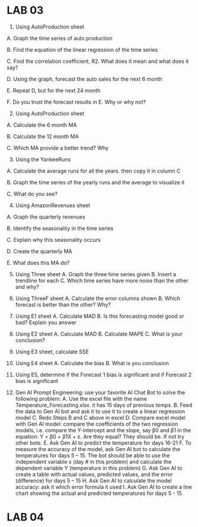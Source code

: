 # LAB 03

1. Using AutoProduction sheet

A. Graph the time series of auto production

B. Find the equation of the linear regression of the time series

C. Find the correlation coefficient, R2. What does it mean and what does it say?

D. Using the graph, forecast the auto sales for the next 6 month

E. Repeat D, but for the next 24 month

F. Do you trust the forecast results in E. Why or why not?

2. Using AutoProduction sheet

A. Calculate the 6 month MA

B. Calculate the 12 month MA

C. Which MA provide a better trend? Why

3. Using the YankeeRuns

A. Calculate the average runs for all the years. then copy it in column C

B. Graph the time series of the yearly runs and the average to visualize it

C. What do you see?

4. Using AmazonRevenues sheet

A. Graph the quarterly revenues

B. Identify the seasonality in the time series

C. Explain why this seasonality occurs

D. Create the quarterly MA

E. What does this MA do?

5. Using Three sheet
A. Graph the three time series given
B. Insert a trendline for each
C. Which time series have more noise than the other and why?

6. Using ThreeF sheet
A. Calculate the error columns shown
B. Which forecast is better than the other? Why?

7. Using E1 sheet
A. Calculate MAD
B. Is this forecasting model good or bad? Explain you answer

8. Using E2 sheet
A. Calculate MAD
B. Calculate MAPE
C. What is your conclusion?

9. Using E3 sheet, calculate SSE

10. Using E4 sheet
A. Calculate the bias
B. What is you conclusion

11. Using E5, determine if the Forecast 1 bias is significant and if Forecast 2 bias is
significant

12. Gen AI Prompt Engineering: use your favorite AI Chat Bot to solve the following
problem:
A. Use the excel file with the name Temperature_Forecasting.xlsx. it has 15 days of
previous temps.
B. Feed the data to Gen AI bot and ask it to use it to create a linear regression model
C. Redo Steps B and C above in excel
D. Compare excel model with Gen AI model: compare the coefficients of the two
regression models, i.e. compare the Y-intercept and the slope, say β0 and β1 in
the equation: Y = β0 + β1X + ε. Are they equal? They should be. If not try other
bots.
E. Ask Gen AI to predict the temperature for days 16-21
F. To measure the accuracy of the model, ask Gen AI bot to calculate the
temperatures for days 5 – 15. The bot should be able to use the independent
variable x (day # in this problem) and calculate the dependent variable Y
(temperature in this problem)
G. Ask Gen AI to create a table with actual values, predicted values, and the error
(difference) for days 5 – 15
H. Ask Gen AI to calculate the model accuracy: ask it which error formula it used
I. Ask Gen AI to create a line chart showing the actual and predicted temperatures
for days 5 - 15


# LAB 04
